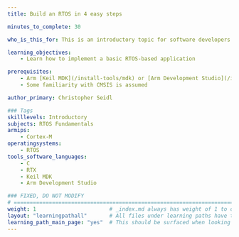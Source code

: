 ```yaml
---
title: Build an RTOS in 4 easy steps

minutes_to_complete: 30

who_is_this_for: This is an introductory topic for software developers new to RTOS development.

learning_objectives: 
    - Learn how to implement a basic RTOS-based application

prerequisites:
    - Arm [Keil MDK](/install-tools/mdk) or [Arm Development Studio](/install-tools/armds) (MDK recommended)
    - Some familiarity with CMSIS is assumed

author_primary: Christopher Seidl 

### Tags
skilllevels: Introductory
subjects: RTOS Fundamentals
armips:
    - Cortex-M
operatingsystems:
    - RTOS
tools_software_languages:
    - C
    - RTX
    - Keil MDK
    - Arm Development Studio

### FIXED, DO NOT MODIFY
# ================================================================================
weight: 1                       # _index.md always has weight of 1 to order correctly
layout: "learningpathall"       # All files under learning paths have this same wrapper
learning_path_main_page: "yes"  # This should be surfaced when looking for related content. Only set for _index.md of learning path content.
---
```

